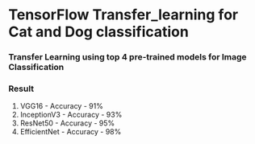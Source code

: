 # TensorFlow Transfer_learning for Cat and Dog classification

### Transfer Learning using top 4 pre-trained models for Image Classification

### Result 

1. VGG16 - Accuracy - 91%
2. InceptionV3 - Accuracy - 93% 
3. ResNet50 - Accuracy - 95%
4. EfficientNet - Accuracy - 98%


